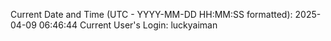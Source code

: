Current Date and Time (UTC - YYYY-MM-DD HH:MM:SS formatted): 2025-04-09 06:46:44
Current User's Login: luckyaiman
